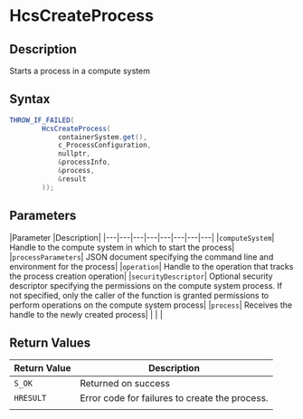 # HcsCreateProcess

## Description

Starts a process in a compute system

## Syntax

```csharp
THROW_IF_FAILED(
        HcsCreateProcess(
            containerSystem.get(),  
            c_ProcessConfiguration,
            nullptr,
            &processInfo,
            &process,
            &result
        ));

```

## Parameters

|Parameter     |Description|
|---|---|---|---|---|---|---|---|
|`computeSystem`| Handle to the compute system in which to start the process|
|`processParameters`| JSON document specifying the command line and environment for the process|
|`operation`| Handle to the operation that tracks the process creation operation|
|`securityDescriptor`| Optional security descriptor specifying the permissions on the compute system process. If not specified, only the caller of the function is granted permissions to perform operations on the compute system process|
|`process`| Receives the handle to the newly created process|
|    |    |

## Return Values

|Return Value | Description|
|---|---|
|`S_OK`| Returned on success|
|`HRESULT`|Error code for failures to create the process.|
|    |    |
